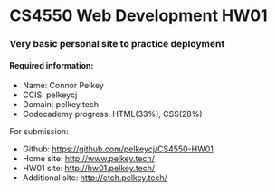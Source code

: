 
# CS4550 Web Development HW01
### Very basic personal site to practice deployment

#### Required information:
- Name: Connor Pelkey
- CCIS: pelkeycj
- Domain: pelkey.tech
- Codecademy progress: HTML(33%), CSS(28%)


For submission:
- Github: https://github.com/pelkeycj/CS4550-HW01
- Home site: http://www.pelkey.tech/
- HW01 site: http://hw01.pelkey.tech/
- Additional site: http://etch.pelkey.tech/
